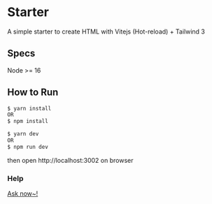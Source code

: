 # Starter

A simple starter to create HTML with Vitejs (Hot-reload) + Tailwind 3

## Specs

Node >= 16

## How to Run

```bash
$ yarn install
OR
$ npm install

```

```bash
$ yarn dev
OR
$ npm run dev

```

then open http://localhost:3002 on browser

### Help

[Ask now~!](mailto:barayuda.gautama@ctcorpdigital.com)
